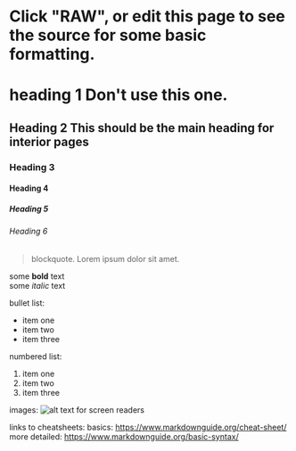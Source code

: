 # Click "RAW", or edit this page to see the source for some basic formatting.


# heading 1 Don't use this one.
## Heading 2 This should be the main heading for interior pages
### Heading 3
#### Heading 4
##### Heading 5
###### Heading 6

> blockquote. Lorem ipsum dolor sit amet.

some __bold__ text   
some *italic* text

bullet list:
* item one
* item two
* item three

numbered list:
1. item one
2. item two
3. item three

images:
![alt text for screen readers](/images/image.png "Text to show on mouseover")

links to cheatsheets: 
basics: https://www.markdownguide.org/cheat-sheet/   
more detailed: https://www.markdownguide.org/basic-syntax/




